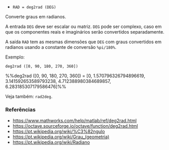 - `RAD = deg2rad (DEG)`

Converte graus em radianos.

A entrada `DEG` deve ser escalar ou matriz. `DEG` pode ser complexo, caso em
que os componentes reais e imaginários serão convertidos separadamente.

A saída `RAD` tem as mesmas dimensões que `DEG` com graus convertidos em
radianos usando a constante de conversão `%pi/180%`.

Exemplo:

`deg2rad ([0, 90, 180, 270, 360])`

%%deg2rad ([0, 90, 180, 270, 360]) = [0, 1.570796326794896619,
3.141592653589793238, 4.712388980384689857, 6.283185307179586476]%%

Veja também: `rad2deg`.

### Referências

- https://www.mathworks.com/help/matlab/ref/deg2rad.html
- https://octave.sourceforge.io/octave/function/deg2rad.html
- https://pt.wikipedia.org/wiki/%C3%82ngulo
- https://pt.wikipedia.org/wiki/Grau_(geometria)
- https://pt.wikipedia.org/wiki/Radiano
